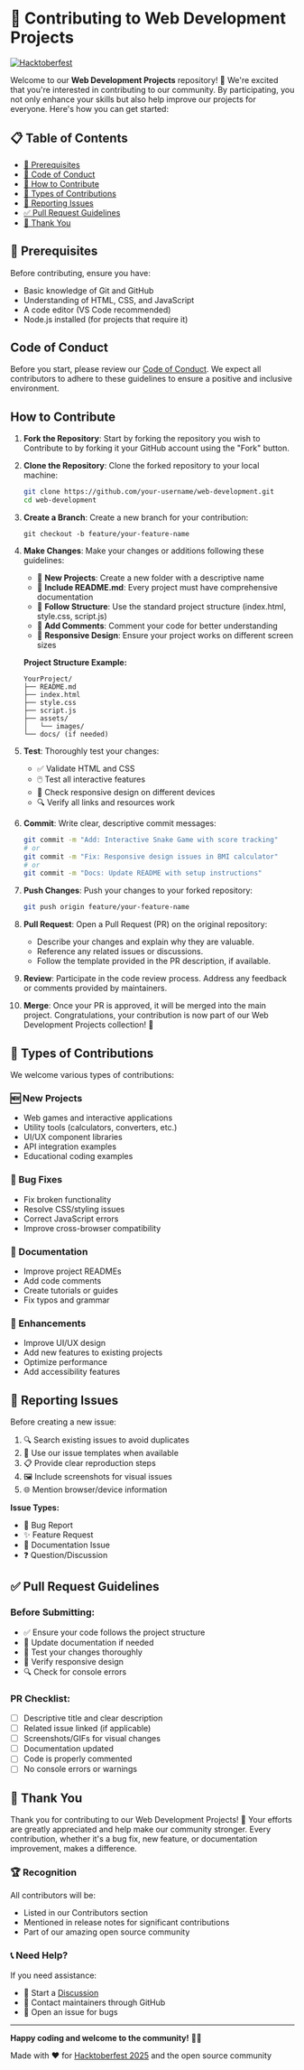 # 🤝 Contributing to Web Development Projects

[![Hacktoberfest](https://img.shields.io/badge/Hacktoberfest-2025-orange.svg)](https://hacktoberfest.digitalocean.com/)

Welcome to our **Web Development Projects** repository! 🎉 We're excited that you're interested in contributing to our community. By participating, you not only enhance your skills but also help improve our projects for everyone. Here's how you can get started:

## 📋 Table of Contents

- [🔧 Prerequisites](#-prerequisites)
- [📝 Code of Conduct](#-code-of-conduct)
- [🚀 How to Contribute](#-how-to-contribute)
- [🎯 Types of Contributions](#-types-of-contributions)
- [🐛 Reporting Issues](#-reporting-issues)
- [✅ Pull Request Guidelines](#-pull-request-guidelines)
- [🙏 Thank You](#-thank-you)

## 🔧 Prerequisites

Before contributing, ensure you have:

- Basic knowledge of Git and GitHub
- Understanding of HTML, CSS, and JavaScript
- A code editor (VS Code recommended)
- Node.js installed (for projects that require it)

## Code of Conduct

Before you start, please review our [Code of Conduct](CODE_OF_CONDUCT.md). We expect all contributors to adhere to these guidelines to ensure a positive and inclusive environment.

## How to Contribute

1. **Fork the Repository**: Start by forking the repository you wish to Contribute to by forking it your GitHub account using the "Fork" button.

2. **Clone the Repository**: Clone the forked repository to your local machine:

   ```bash
   git clone https://github.com/your-username/web-development.git
   cd web-development
   ```

3. **Create a Branch**: Create a new branch for your contribution:

   ```
   git checkout -b feature/your-feature-name
   ```

4. **Make Changes**: Make your changes or additions following these guidelines:

   - 📁 **New Projects**: Create a new folder with a descriptive name
   - 📝 **Include README.md**: Every project must have comprehensive documentation
   - 🎨 **Follow Structure**: Use the standard project structure (index.html, style.css, script.js)
   - 💬 **Add Comments**: Comment your code for better understanding
   - 📱 **Responsive Design**: Ensure your project works on different screen sizes

   **Project Structure Example:**

   ```
   YourProject/
   ├── README.md
   ├── index.html
   ├── style.css
   ├── script.js
   ├── assets/
   │   └── images/
   └── docs/ (if needed)
   ```

5. **Test**: Thoroughly test your changes:

   - ✅ Validate HTML and CSS
   - 🖱️ Test all interactive features
   - 📱 Check responsive design on different devices
   - 🔍 Verify all links and resources work

6. **Commit**: Write clear, descriptive commit messages:

   ```bash
   git commit -m "Add: Interactive Snake Game with score tracking"
   # or
   git commit -m "Fix: Responsive design issues in BMI calculator"
   # or
   git commit -m "Docs: Update README with setup instructions"
   ```

7. **Push Changes**: Push your changes to your forked repository:

   ```bash
   git push origin feature/your-feature-name
   ```

8. **Pull Request**: Open a Pull Request (PR) on the original repository:

   - Describe your changes and explain why they are valuable.
   - Reference any related issues or discussions.
   - Follow the template provided in the PR description, if available.

9. **Review**: Participate in the code review process. Address any feedback or comments provided by maintainers.

10. **Merge**: Once your PR is approved, it will be merged into the main project. Congratulations, your contribution is now part of our Web Development Projects collection! 🎉

## 🎯 Types of Contributions

We welcome various types of contributions:

### 🆕 New Projects

- Web games and interactive applications
- Utility tools (calculators, converters, etc.)
- UI/UX component libraries
- API integration examples
- Educational coding examples

### 🐛 Bug Fixes

- Fix broken functionality
- Resolve CSS/styling issues
- Correct JavaScript errors
- Improve cross-browser compatibility

### 📖 Documentation

- Improve project READMEs
- Add code comments
- Create tutorials or guides
- Fix typos and grammar

### 🎨 Enhancements

- Improve UI/UX design
- Add new features to existing projects
- Optimize performance
- Add accessibility features

## 🐛 Reporting Issues

Before creating a new issue:

1. 🔍 Search existing issues to avoid duplicates
2. 📝 Use our issue templates when available
3. 📋 Provide clear reproduction steps
4. 🖼️ Include screenshots for visual issues
5. 🌐 Mention browser/device information

**Issue Types:**

- 🐛 Bug Report
- ✨ Feature Request
- 📝 Documentation Issue
- ❓ Question/Discussion

## ✅ Pull Request Guidelines

### Before Submitting:

- ✅ Ensure your code follows the project structure
- 📝 Update documentation if needed
- 🧪 Test your changes thoroughly
- 📱 Verify responsive design
- 🔍 Check for console errors

### PR Checklist:

- [ ] Descriptive title and clear description
- [ ] Related issue linked (if applicable)
- [ ] Screenshots/GIFs for visual changes
- [ ] Documentation updated
- [ ] Code is properly commented
- [ ] No console errors or warnings

## 🙏 Thank You

Thank you for contributing to our Web Development Projects! 🌟 Your efforts are greatly appreciated and help make our community stronger. Every contribution, whether it's a bug fix, new feature, or documentation improvement, makes a difference.

### 🏆 Recognition

All contributors will be:

- Listed in our Contributors section
- Mentioned in release notes for significant contributions
- Part of our amazing open source community

### 📞 Need Help?

If you need assistance:

- 💬 Start a [Discussion](https://github.com/hamzawritescode/web-development/discussions)
- 📧 Contact maintainers through GitHub
- 🐛 Open an issue for bugs

---

**Happy coding and welcome to the community!** 🚀✨

Made with ❤️ for [Hacktoberfest 2025](https://hacktoberfest.digitalocean.com/) and the open source community
